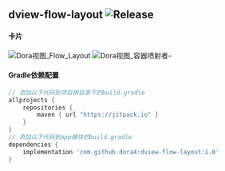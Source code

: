 dview-flow-layout
![Release](https://jitpack.io/v/dora4/dview-flow-layout.svg)
--------------------------------

#### 卡片

![Dora视图_Flow_Layout](https://github.com/user-attachments/assets/2cb86a48-43fe-4d38-a0d0-6e5204c4166b)
![Dora视图_容器喷射者-](https://github.com/user-attachments/assets/17ee5b8c-73b6-4c90-8a3b-fc935890b939)

#### Gradle依赖配置

```groovy
// 添加以下代码到项目根目录下的build.gradle
allprojects {
    repositories {
        maven { url "https://jitpack.io" }
    }
}
// 添加以下代码到app模块的build.gradle
dependencies {
    implementation 'com.github.dora4:dview-flow-layout:1.0'
}
```

